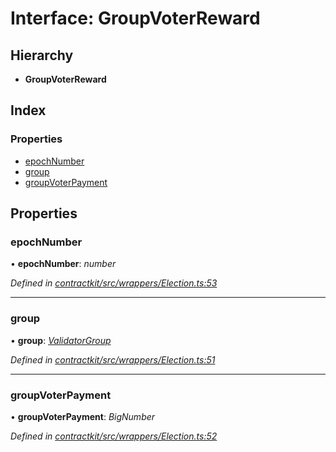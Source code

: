 # Interface: GroupVoterReward

## Hierarchy

* **GroupVoterReward**

## Index

### Properties

* [epochNumber](_wrappers_election_.groupvoterreward.md#epochnumber)
* [group](_wrappers_election_.groupvoterreward.md#group)
* [groupVoterPayment](_wrappers_election_.groupvoterreward.md#groupvoterpayment)

## Properties

###  epochNumber

• **epochNumber**: *number*

*Defined in [contractkit/src/wrappers/Election.ts:53](https://github.com/celo-org/celo-monorepo/blob/master/packages/sdk/contractkit/src/wrappers/Election.ts#L53)*

___

###  group

• **group**: *[ValidatorGroup](_wrappers_validators_.validatorgroup.md)*

*Defined in [contractkit/src/wrappers/Election.ts:51](https://github.com/celo-org/celo-monorepo/blob/master/packages/sdk/contractkit/src/wrappers/Election.ts#L51)*

___

###  groupVoterPayment

• **groupVoterPayment**: *BigNumber*

*Defined in [contractkit/src/wrappers/Election.ts:52](https://github.com/celo-org/celo-monorepo/blob/master/packages/sdk/contractkit/src/wrappers/Election.ts#L52)*
